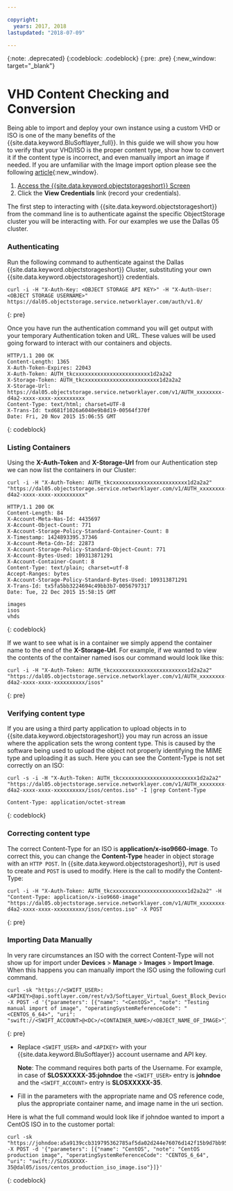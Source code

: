 ```yaml
---

copyright:
  years: 2017, 2018
lastupdated: "2018-07-09"

---
```

{:note: .deprecated}
{:codeblock: .codeblock}
{:pre: .pre}
{:new_window: target="_blank"}

# VHD Content Checking and Conversion 

Being able to import and deploy your own instance using a custom VHD or ISO is one of the many benefits of the {{site.data.keyword.BluSoftlayer_full}}. In this guide we will show you how to verify that your VHD/ISO is the proper content type, show how to convert it if the content type is incorrect, and even manually import an image if needed. If you are unfamiliar with the Image import option please see the following [article](https://console.bluemix.net/docs/infrastructure/image-templates/import-image.html){:new_window}.


1.  [Access the {{site.data.keyword.objectstorageshort}} Screen](interacting-in-portal.html)
2.  Click the **View Credentials** link (record your credentials).

The first step to interacting with {{site.data.keyword.objectstorageshort}} from the command line is to authenticate against the specific ObjectStorage cluster you will be interacting with. For our examples we use the Dallas 05 cluster.

### Authenticating

Run the following command to authenticate against the Dallas {{site.data.keyword.objectstorageshort}} Cluster, substituting your own {{site.data.keyword.objectstorageshort}} credentials.

```
curl -i -H "X-Auth-Key: <OBJECT STORAGE API KEY>" -H "X-Auth-User: <OBJECT STORAGE USERNAME>" https://dal05.objectstorage.service.networklayer.com/auth/v1.0/
```
{: pre}

Once you have run the authentication command you will get output with your temporary Authentication token and URL. These values will be used going forward to interact with our containers and objects.

```
HTTP/1.1 200 OK
Content-Length: 1365
X-Auth-Token-Expires: 22043
X-Auth-Token: AUTH_tkcxxxxxxxxxxxxxxxxxxxxxxxx1d2a2a2
X-Storage-Token: AUTH_tkcxxxxxxxxxxxxxxxxxxxxxxxx1d2a2a2
X-Storage-Url: https://dal05.objectstorage.service.networklayer.com/v1/AUTH_xxxxxxxx-d4a2-xxxx-xxxx-xxxxxxxxxx
Content-Type: text/html; charset=UTF-8
X-Trans-Id: txd681f1026a6040e9b8d19-00564f370f
Date: Fri, 20 Nov 2015 15:06:55 GMT
```
{: codeblock}

### Listing Containers

Using the **X-Auth-Token** and **X-Storage-Url** from our Authentication step we can now list the containers in our Cluster:

```
curl -i -H "X-Auth-Token: AUTH_tkcxxxxxxxxxxxxxxxxxxxxxxxx1d2a2a2" "https://dal05.objectstorage.service.networklayer.com/v1/AUTH_xxxxxxxx-d4a2-xxxx-xxxx-xxxxxxxxxx"

HTTP/1.1 200 OK
Content-Length: 84
X-Account-Meta-Nas-Id: 4435697
X-Account-Object-Count: 771
X-Account-Storage-Policy-Standard-Container-Count: 8
X-Timestamp: 1424893395.37346
X-Account-Meta-Cdn-Id: 22873
X-Account-Storage-Policy-Standard-Object-Count: 771
X-Account-Bytes-Used: 109313871291
X-Account-Container-Count: 8
Content-Type: text/plain; charset=utf-8
Accept-Ranges: bytes      
X-Account-Storage-Policy-Standard-Bytes-Used: 109313871291
X-Trans-Id: tx5fa5bb3224694c49bb3b7-0056797317
Date: Tue, 22 Dec 2015 15:58:15 GMT
      
images
isos
vhds    
```
{: codeblock}

If we want to see what is in a container we simply append the container name to the end of the **X-Storage-Url**. For example, if we wanted to view the contents of the container named isos our command would look like this:

```
curl -i -H "X-Auth-Token: AUTH_tkcxxxxxxxxxxxxxxxxxxxxxxxx1d2a2a2" "https://dal05.objectstorage.service.networklayer.com/v1/AUTH_xxxxxxxx-d4a2-xxxx-xxxx-xxxxxxxxxx/isos"
```
{: pre}

### Verifying content type

If you are using a third party application to upload objects in to {{site.data.keyword.objectstorageshort}} you may run across an issue where the application sets the wrong content type. This is caused by the software being used to upload the object not properly identifying the MIME type and uploading it as such. Here you can see the Content-Type is not set correctly on an ISO:

```
curl -s -i -H "X-Auth-Token: AUTH_tkcxxxxxxxxxxxxxxxxxxxxxxxx1d2a2a2" "https://dal05.objectstorage.service.networklayer.com/v1/AUTH_xxxxxxxx-d4a2-xxxx-xxxx-xxxxxxxxxx/isos/centos.iso" -I |grep Content-Type
     
Content-Type: application/octet-stream
```
{: codeblock}

### Correcting content type

The correct Content-Type for an ISO is **application/x-iso9660-image**. To correct this, you can change the **Content-Type** header in object storage with an `HTTP POST`. In {{site.data.keyword.objectstorageshort}}, `PUT` is used to create and `POST` is used to modify. Here is the call to modify the Content-Type:

```
curl -i -H "X-Auth-Token: AUTH_tkcxxxxxxxxxxxxxxxxxxxxxxxx1d2a2a2" -H "Content-Type: application/x-iso9660-image"
"https://dal05.objectstorage.service.networklayer.com/v1/AUTH_xxxxxxxx-d4a2-xxxx-xxxx-xxxxxxxxxx/isos/centos.iso" -X POST
```
{: pre}

### Importing Data Manually

In very rare circumstances an ISO with the correct Content-Type will not show up for import under **Devices** > **Manage** > **Images** > **Import Image**. When this happens you can manually import the ISO using the following curl command. 

```
curl -sk "https://<SWIFT_USER>:<APIKEY>@api.softlayer.com/rest/v3/SoftLayer_Virtual_Guest_Block_Device_Template_Group/createFromExternalSource.json" -X POST -d '{"parameters": [{"name": "<CentOS>", "note": "Testing manual import of image", "operatingSystemReferenceCode": "<CENTOS_6_64>", "uri": "swift://<SWIFT_ACCOUNT>@<DC>/<CONTAINER_NAME>/<OBJECT_NAME_OF_IMAGE>"}]}'
```
{: pre}

- Replace `<SWIFT_USER>` and `<APIKEY>` with your {{site.data.keyword.BluSoftlayer}} account username and API key.

  **Note**:  The command requires both parts of the Username. For example, in case of **SLOSXXXXX-35:johndoe** the `<SWIFT_USER>` entry is **johndoe** and the `<SWIFT_ACCOUNT>` entry is **SLOSXXXXX-35**.
- Fill in the parameters with the appropriate name and OS reference code, plus the appropriate container name, and image name in the uri section.

Here is what the full command would look like if johndoe wanted to import a CentOS ISO in to the customer portal:

   ``` 
   curl -sk "https://johndoe:a5a9139ccb319795362785af5da02d244e76076d142f15b9d7bb95671b83XXXX@api.softlayer.com/rest/v3/SoftLayer_Virtual_Guest_Block_Device_Template_Group/createFromExternalSource.json" -X POST -d '{"parameters": [{"name": "CentOS", "note": "CentOS production image", "operatingSystemReferenceCode": "CENTOS_6_64", "uri": "swift://SLOSXXXXX-35@dal05/isos/centos_production_iso_image.iso"}]}'
   ```
   {: codeblock}



